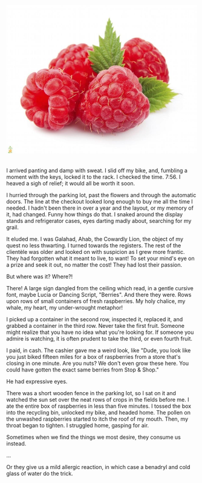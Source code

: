 <!---
--- !Metadata
slug: raspberries
title: Raspberries
description: It's about a box of raspberries
show_on_home_page: True
filename: Raspberry
--->

###### ![four raspberries](assets/raspberries.jpg)

I arrived panting and damp with sweat. I slid off my bike, and, fumbling a moment with the keys, locked it to the rack. I checked the time. 7:56. I heaved a sigh of relief; it would all be worth it soon.

I hurried through the parking lot, past the flowers and through the automatic doors. The line at the checkout looked long enough to buy me all the time I needed. I hadn't been there in over a year and the layout, or my memory of it, had changed. Funny how things do that. I snaked around the display stands and refrigerator cases, eyes darting madly about, searching for my grail.

It eluded me. I was Galahad, Ahab, the Cowardly Lion, the object of my quest no less thwarting. I turned towards the registers. The rest of the clientèle was older and looked on with suspicion as I grew more frantic. They had forgotten what it meant to live, to want! To set your mind's eye on a prize and seek it out, no matter the cost! They had lost their passion.

But where was it? Where?!

There! A large sign dangled from the ceiling which read, in a gentle cursive font, maybe Lucia or Dancing Script, "Berries". And there they were. Rows upon rows of small containers of fresh raspberries. My holy chalice, my whale, my heart, my under-wrought metaphor!

I picked up a container in the second row, inspected it, replaced it, and grabbed a container in the third row. Never take the first fruit. Someone might realize that you have no idea what you're looking for. If someone you admire is watching, it is often prudent to take the third, or even fourth fruit.

I paid, in cash. The cashier gave me a weird look, like "Dude, you look like you just biked fifteen miles for a box of raspberries from a store that's closing in one minute. Are you nuts? We don't even grow these here. You could have gotten the exact same berries from Stop & Shop."

He had expressive eyes.

There was a short wooden fence in the parking lot, so I sat on it and watched the sun set over the neat rows of crops in the fields before me. I ate the entire box of raspberries in less than five minutes. I tossed the box into the recycling bin, unlocked my bike, and headed home. The pollen on the unwashed raspberries started to itch the roof of my mouth. Then, my throat began to tighten. I struggled home, gasping for air.

Sometimes when we find the things we most desire, they consume us instead.

...


Or they give us a mild allergic reaction, in which case a benadryl and cold glass of water do the trick.
